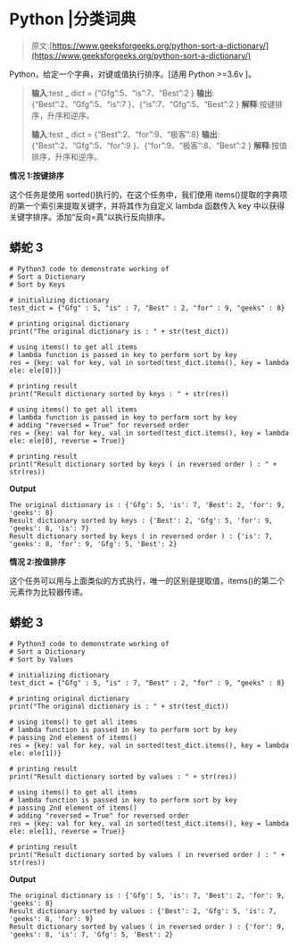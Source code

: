 # Python |分类词典

> 原文:[https://www.geeksforgeeks.org/python-sort-a-dictionary/](https://www.geeksforgeeks.org/python-sort-a-dictionary/)

Python，给定一个字典，对键或值执行排序。[适用 Python >=3.6v ]。

> **输入**:test _ dict = {“Gfg”:5、“is”:7、“Best”:2 }
> **输出**:{“Best”:2、“Gfg”:5、“is”:7 }、{“is”:7、“Gfg”:5、“Best”:2 }
> **解释**:按键排序，升序和逆序。
> 
> **输入**:test _ dict = {“Best”:2、“for”:9、“极客”:8}
> **输出**:{“Best”:2、“Gfg”:5、“for”:9 }、{“for”:9、“极客”:8、“Best”:2 }
> **解释**:按值排序，升序和逆序。

**情况 1:按键排序**

这个任务是使用 sorted()执行的，在这个任务中，我们使用 items()提取的字典项的第一个索引来提取关键字，并将其作为自定义 lambda 函数传入 key 中以获得关键字排序。添加“反向=真”以执行反向排序。

## 蟒蛇 3

```
# Python3 code to demonstrate working of 
# Sort a Dictionary
# Sort by Keys

# initializing dictionary
test_dict = {"Gfg" : 5, "is" : 7, "Best" : 2, "for" : 9, "geeks" : 8}

# printing original dictionary
print("The original dictionary is : " + str(test_dict))

# using items() to get all items 
# lambda function is passed in key to perform sort by key 
res = {key: val for key, val in sorted(test_dict.items(), key = lambda ele: ele[0])}

# printing result 
print("Result dictionary sorted by keys : " + str(res)) 

# using items() to get all items 
# lambda function is passed in key to perform sort by key 
# adding "reversed = True" for reversed order
res = {key: val for key, val in sorted(test_dict.items(), key = lambda ele: ele[0], reverse = True)}

# printing result 
print("Result dictionary sorted by keys ( in reversed order ) : " + str(res)) 
```

**Output**

```
The original dictionary is : {'Gfg': 5, 'is': 7, 'Best': 2, 'for': 9, 'geeks': 8}
Result dictionary sorted by keys : {'Best': 2, 'Gfg': 5, 'for': 9, 'geeks': 8, 'is': 7}
Result dictionary sorted by keys ( in reversed order ) : {'is': 7, 'geeks': 8, 'for': 9, 'Gfg': 5, 'Best': 2}

```

**情况 2:按值排序**

这个任务可以用与上面类似的方式执行，唯一的区别是提取值，items()的第二个元素作为比较器传递。

## 蟒蛇 3

```
# Python3 code to demonstrate working of 
# Sort a Dictionary
# Sort by Values 

# initializing dictionary
test_dict = {"Gfg" : 5, "is" : 7, "Best" : 2, "for" : 9, "geeks" : 8}

# printing original dictionary
print("The original dictionary is : " + str(test_dict))

# using items() to get all items 
# lambda function is passed in key to perform sort by key 
# passing 2nd element of items()
res = {key: val for key, val in sorted(test_dict.items(), key = lambda ele: ele[1])}

# printing result 
print("Result dictionary sorted by values : " + str(res)) 

# using items() to get all items 
# lambda function is passed in key to perform sort by key 
# passing 2nd element of items()
# adding "reversed = True" for reversed order
res = {key: val for key, val in sorted(test_dict.items(), key = lambda ele: ele[1], reverse = True)}

# printing result 
print("Result dictionary sorted by values ( in reversed order ) : " + str(res))
```

**Output**

```
The original dictionary is : {'Gfg': 5, 'is': 7, 'Best': 2, 'for': 9, 'geeks': 8}
Result dictionary sorted by values : {'Best': 2, 'Gfg': 5, 'is': 7, 'geeks': 8, 'for': 9}
Result dictionary sorted by values ( in reversed order ) : {'for': 9, 'geeks': 8, 'is': 7, 'Gfg': 5, 'Best': 2}

```